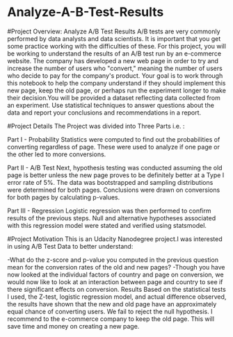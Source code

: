 # Analyze-A-B-Test-Results

#Project Overview: Analyze A/B Test Results
A/B tests are very commonly performed by data analysts and data scientists. It is important that you get some practice working with the difficulties of these. For this project, you will be working to understand the results of an A/B test run by an e-commerce website. The company has developed a new web page in order to try and increase the number of users who "convert," meaning the number of users who decide to pay for the company's product. Your goal is to work through this notebook to help the company understand if they should implement this new page, keep the old page, or perhaps run the experiment longer to make their decision.You will be provided a dataset reflecting data collected from an experiment. Use statistical techniques to answer questions about the data and report your conclusions and recommendations in a report.

#Project Details
The Project was divided into Three Parts i.e. :

Part I - Probability
Statistics were computed to find out the probabilities of converting regardless of page. These were used to analyze if one page or the other led to more conversions.

Part II - A/B Test
Next, hypothesis testing was conducted assuming the old page is better unless the new page proves to be definitely better at a Type I error rate of 5%. The data was bootstrapped and sampling distributions were determined for both pages. Conclusions were drawn on conversions for both pages by calculating p-values.

Part III - Regression
Logistic regression was then performed to confirm results of the previous steps. Null and alternative hypotheses associated with this regression model were stated and verified using statsmodel.

#Project Motivation
This is an Udacity Nanodegree project.I was interested in using A/B Test Data to better understand:

-What do the z-score and p-value you computed in the previous question mean for the conversion rates of the old and new pages?
-Though you have now looked at the individual factors of country and page on conversion, we would now like to look at an interaction between page and country to see if there significant effects on conversion.
Results
Based on the statistical tests I used, the Z-test, logistic regression model, and actual difference observed, the results have shown that the new and old page have an approximately equal chance of converting users. We fail to reject the null hypothesis. I recommend to the e-commerce company to keep the old page. This will save time and money on creating a new page.
